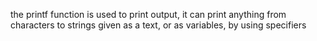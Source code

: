 the printf function is used to print output, it can print anything from characters to strings given as a text, or as variables, by using specifiers
